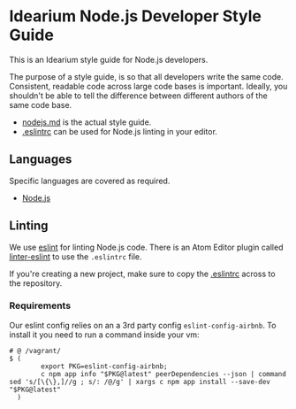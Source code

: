 # Idearium Node.js Developer Style Guide

This is an Idearium style guide for Node.js developers.

The purpose of a style guide, is so that all developers write the same code. Consistent, readable code across large code bases is important. Ideally, you shouldn't be able to tell the difference between different authors of the same code base.

- [nodejs.md](./nodejs.md) is the actual style guide.
- [.eslintrc](./.eslintrc) can be used for Node.js linting in your editor.

## Languages

Specific languages are covered as required.

- [Node.js](./nodejs.md)

## Linting

We use [eslint](http://eslint.org/) for linting Node.js code. There is an Atom Editor plugin called [linter-eslint](https://atom.io/packages/linter-eslint) to use the `.eslintrc` file.

If you're creating a new project, make sure to copy the [.eslintrc](./.eslintrc) across to the repository.

### Requirements

Our eslint config relies on an a 3rd party config `eslint-config-airbnb`.
To install it you need to run a command inside your vm:

```shell
# @ /vagrant/
$ (
        export PKG=eslint-config-airbnb;
        c npm app info "$PKG@latest" peerDependencies --json | command sed 's/[\{\},]//g ; s/: /@/g' | xargs c npm app install --save-dev "$PKG@latest"
  )
```
